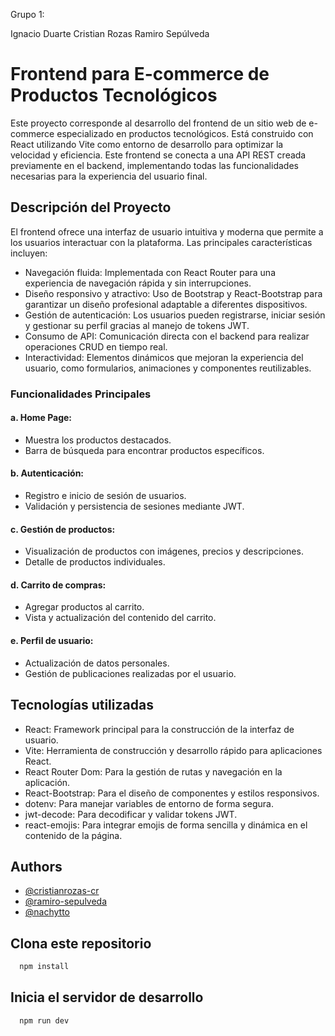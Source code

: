 Grupo 1:

Ignacio Duarte
Cristian Rozas
Ramiro Sepúlveda

# Frontend para E-commerce de Productos Tecnológicos

Este proyecto corresponde al desarrollo del frontend de un sitio web de e-commerce especializado en productos tecnológicos. Está construido con React utilizando Vite como entorno de desarrollo para optimizar la velocidad y eficiencia. Este frontend se conecta a una API REST creada previamente en el backend, implementando todas las funcionalidades necesarias para la experiencia del usuario final.

## Descripción del Proyecto

El frontend ofrece una interfaz de usuario intuitiva y moderna que permite a los usuarios interactuar con la plataforma. Las principales características incluyen:

- Navegación fluida: Implementada con React Router para una experiencia de navegación rápida y sin interrupciones.
- Diseño responsivo y atractivo: Uso de Bootstrap y React-Bootstrap para garantizar un diseño profesional adaptable a diferentes dispositivos.
- Gestión de autenticación: Los usuarios pueden registrarse, iniciar sesión y gestionar su perfil gracias al manejo de tokens JWT.
- Consumo de API: Comunicación directa con el backend para realizar operaciones CRUD en tiempo real.
- Interactividad: Elementos dinámicos que mejoran la experiencia del usuario, como formularios, animaciones y componentes reutilizables.

### Funcionalidades Principales

#### a. Home Page:

- Muestra los productos destacados.
- Barra de búsqueda para encontrar productos específicos.

#### b. Autenticación:

- Registro e inicio de sesión de usuarios.
- Validación y persistencia de sesiones mediante JWT.

#### c. Gestión de productos:

- Visualización de productos con imágenes, precios y descripciones.
- Detalle de productos individuales.

#### d. Carrito de compras:

- Agregar productos al carrito.
- Vista y actualización del contenido del carrito.

#### e. Perfil de usuario:

- Actualización de datos personales.
- Gestión de publicaciones realizadas por el usuario.

## Tecnologías utilizadas

- React: Framework principal para la construcción de la interfaz de usuario.
- Vite: Herramienta de construcción y desarrollo rápido para aplicaciones React.
- React Router Dom: Para la gestión de rutas y navegación en la aplicación.
- React-Bootstrap: Para el diseño de componentes y estilos responsivos.
- dotenv: Para manejar variables de entorno de forma segura.
- jwt-decode: Para decodificar y validar tokens JWT.
- react-emojis: Para integrar emojis de forma sencilla y dinámica en el contenido de la página.

## Authors

- [@cristianrozas-cr](https://www.github.com/cristianrozas-cr)
- [@ramiro-sepulveda](https://github.com/ramiro-sepulveda)
- [@nachytto](https://www.github.com/nachytto)

## Clona este repositorio

```bash
  npm install
```

## Inicia el servidor de desarrollo

```bash
  npm run dev
```
